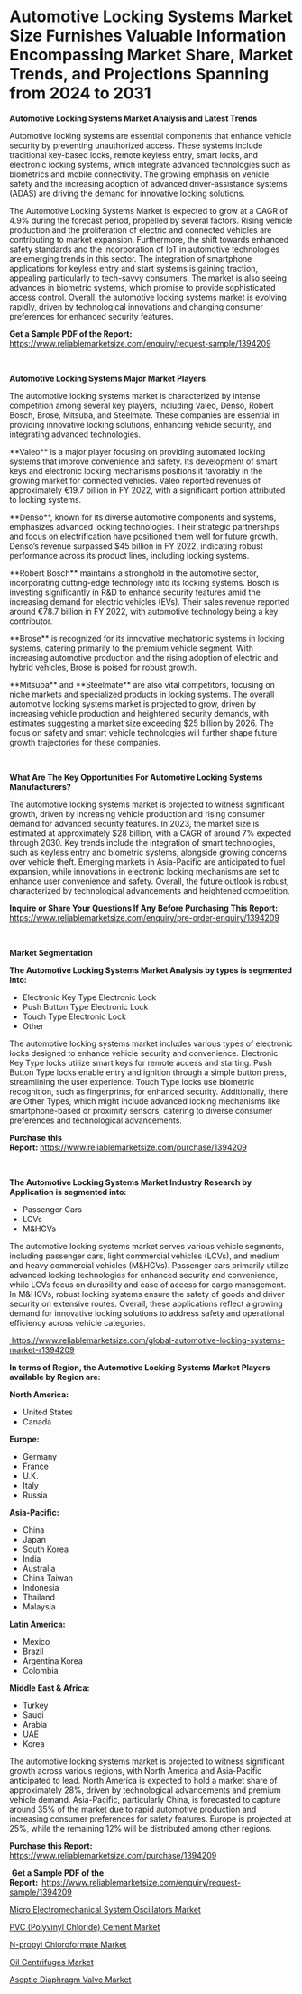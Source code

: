 <p><h1>Automotive Locking Systems Market Size Furnishes Valuable Information Encompassing Market Share, Market Trends, and Projections Spanning from 2024 to 2031</h1></p><p><strong>Automotive Locking Systems Market Analysis and Latest Trends</strong></p>
<p><p>Automotive locking systems are essential components that enhance vehicle security by preventing unauthorized access. These systems include traditional key-based locks, remote keyless entry, smart locks, and electronic locking systems, which integrate advanced technologies such as biometrics and mobile connectivity. The growing emphasis on vehicle safety and the increasing adoption of advanced driver-assistance systems (ADAS) are driving the demand for innovative locking solutions.</p><p>The Automotive Locking Systems Market is expected to grow at a CAGR of 4.9% during the forecast period, propelled by several factors. Rising vehicle production and the proliferation of electric and connected vehicles are contributing to market expansion. Furthermore, the shift towards enhanced safety standards and the incorporation of IoT in automotive technologies are emerging trends in this sector. The integration of smartphone applications for keyless entry and start systems is gaining traction, appealing particularly to tech-savvy consumers. The market is also seeing advances in biometric systems, which promise to provide sophisticated access control. Overall, the automotive locking systems market is evolving rapidly, driven by technological innovations and changing consumer preferences for enhanced security features.</p></p>
<p><strong>Get a Sample PDF of the Report:&nbsp;</strong> <a href="https://www.reliablemarketsize.com/enquiry/request-sample/1394209">https://www.reliablemarketsize.com/enquiry/request-sample/1394209</a></p>
<p>&nbsp;</p>
<p><strong>Automotive Locking Systems Major Market Players</strong></p>
<p><p>The automotive locking systems market is characterized by intense competition among several key players, including Valeo, Denso, Robert Bosch, Brose, Mitsuba, and Steelmate. These companies are essential in providing innovative locking solutions, enhancing vehicle security, and integrating advanced technologies.</p><p>**Valeo** is a major player focusing on providing automated locking systems that improve convenience and safety. Its development of smart keys and electronic locking mechanisms positions it favorably in the growing market for connected vehicles. Valeo reported revenues of approximately €19.7 billion in FY 2022, with a significant portion attributed to locking systems.</p><p>**Denso**, known for its diverse automotive components and systems, emphasizes advanced locking technologies. Their strategic partnerships and focus on electrification have positioned them well for future growth. Denso’s revenue surpassed $45 billion in FY 2022, indicating robust performance across its product lines, including locking systems.</p><p>**Robert Bosch** maintains a stronghold in the automotive sector, incorporating cutting-edge technology into its locking systems. Bosch is investing significantly in R&D to enhance security features amid the increasing demand for electric vehicles (EVs). Their sales revenue reported around €78.7 billion in FY 2022, with automotive technology being a key contributor.</p><p>**Brose** is recognized for its innovative mechatronic systems in locking systems, catering primarily to the premium vehicle segment. With increasing automotive production and the rising adoption of electric and hybrid vehicles, Brose is poised for robust growth.</p><p>**Mitsuba** and **Steelmate** are also vital competitors, focusing on niche markets and specialized products in locking systems. The overall automotive locking systems market is projected to grow, driven by increasing vehicle production and heightened security demands, with estimates suggesting a market size exceeding $25 billion by 2026. The focus on safety and smart vehicle technologies will further shape future growth trajectories for these companies.</p></p>
<p>&nbsp;</p>
<p><strong>What Are The Key Opportunities For Automotive Locking Systems Manufacturers?</strong></p>
<p><p>The automotive locking systems market is projected to witness significant growth, driven by increasing vehicle production and rising consumer demand for advanced security features. In 2023, the market size is estimated at approximately $28 billion, with a CAGR of around 7% expected through 2030. Key trends include the integration of smart technologies, such as keyless entry and biometric systems, alongside growing concerns over vehicle theft. Emerging markets in Asia-Pacific are anticipated to fuel expansion, while innovations in electronic locking mechanisms are set to enhance user convenience and safety. Overall, the future outlook is robust, characterized by technological advancements and heightened competition.</p></p>
<p><strong>Inquire or Share Your Questions If Any Before Purchasing This Report:</strong> <a href="https://www.reliablemarketsize.com/enquiry/pre-order-enquiry/1394209">https://www.reliablemarketsize.com/enquiry/pre-order-enquiry/1394209</a></p>
<p>&nbsp;</p>
<p><strong>Market Segmentation</strong></p>
<p><strong>The Automotive Locking Systems Market Analysis by types is segmented into:</strong></p>
<p><ul><li>Electronic Key Type Electronic Lock</li><li>Push Button Type Electronic Lock</li><li>Touch Type Electronic Lock</li><li>Other</li></ul></p>
<p><p>The automotive locking systems market includes various types of electronic locks designed to enhance vehicle security and convenience. Electronic Key Type locks utilize smart keys for remote access and starting. Push Button Type locks enable entry and ignition through a simple button press, streamlining the user experience. Touch Type locks use biometric recognition, such as fingerprints, for enhanced security. Additionally, there are Other Types, which might include advanced locking mechanisms like smartphone-based or proximity sensors, catering to diverse consumer preferences and technological advancements.</p></p>
<p><strong>Purchase this Report:&nbsp;</strong><a href="https://www.reliablemarketsize.com/purchase/1394209">https://www.reliablemarketsize.com/purchase/1394209</a></p>
<p>&nbsp;</p>
<p><strong>The Automotive Locking Systems Market Industry Research by Application is segmented into:</strong></p>
<p><ul><li>Passenger Cars</li><li>LCVs</li><li>M&HCVs</li></ul></p>
<p><p>The automotive locking systems market serves various vehicle segments, including passenger cars, light commercial vehicles (LCVs), and medium and heavy commercial vehicles (M&HCVs). Passenger cars primarily utilize advanced locking technologies for enhanced security and convenience, while LCVs focus on durability and ease of access for cargo management. In M&HCVs, robust locking systems ensure the safety of goods and driver security on extensive routes. Overall, these applications reflect a growing demand for innovative locking solutions to address safety and operational efficiency across vehicle categories.</p></p>
<p><a href="https://www.reliablemarketsize.com/global-automotive-locking-systems-market-r1394209">&nbsp;https://www.reliablemarketsize.com/global-automotive-locking-systems-market-r1394209</a></p>
<p><strong>In terms of Region, the Automotive Locking Systems Market Players available by Region are:</strong></p>
<p>
    <p> <strong> North America: </strong>
        <ul>
            <li>United States</li>
            <li>Canada</li>
        </ul>
        </p> 
    <p> <strong> Europe: </strong>
        <ul>
            <li>Germany</li>
            <li>France</li>
            <li>U.K.</li>
            <li>Italy</li>
            <li>Russia</li>
        </ul>
        </p> 
    <p> <strong> Asia-Pacific: </strong>
        <ul>
            <li>China</li>
            <li>Japan</li>
            <li>South Korea</li>
            <li>India</li>
            <li>Australia</li>
            <li>China Taiwan</li>
            <li>Indonesia</li>
            <li>Thailand</li>
            <li>Malaysia</li>
        </ul>
        </p> 
    <p> <strong> Latin America: </strong>
        <ul>
            <li>Mexico</li>
            <li>Brazil</li>
            <li>Argentina Korea</li>
            <li>Colombia</li>
        </ul>
        </p> 
    <p> <strong> Middle East & Africa: </strong>
        <ul>
            <li>Turkey</li>
            <li>Saudi</li>
            <li>Arabia</li>
            <li>UAE</li>
            <li>Korea</li>
        </ul>
    </p>
    </p>
<p><p>The automotive locking systems market is projected to witness significant growth across various regions, with North America and Asia-Pacific anticipated to lead. North America is expected to hold a market share of approximately 28%, driven by technological advancements and premium vehicle demand. Asia-Pacific, particularly China, is forecasted to capture around 35% of the market due to rapid automotive production and increasing consumer preferences for safety features. Europe is projected at 25%, while the remaining 12% will be distributed among other regions.</p></p>
<p><strong>Purchase this Report: </strong><a href="https://www.reliablemarketsize.com/purchase/1394209">https://www.reliablemarketsize.com/purchase/1394209</a></p>
<p>&nbsp;<strong>Get a Sample PDF of the Report:&nbsp;&nbsp;</strong><a href="https://www.reliablemarketsize.com/enquiry/request-sample/1394209">https://www.reliablemarketsize.com/enquiry/request-sample/1394209</a></p>
<p><strong></strong></p>
<p><p><a href="https://github.com/sofayahoo2023/Market-Research-Report-List-6/blob/main/micro-electromechanical-system-oscillators-market.md">Micro Electromechanical System Oscillators Market</a></p><p><a href="https://issuu.com/reportprime-2/docs/pvc-polyvinyl-chloride-cement-marke_c0e81b6fe85593">PVC (Polyvinyl Chloride) Cement Market</a></p><p><a href="https://issuu.com/reportprime-2/docs/n-propyl-chloroformate-market-size-_fa9e6f528baa9c">N-propyl Chloroformate Market</a></p><p><a href="https://www.linkedin.com/pulse/in-depth-analysis-global-oil-centrifuges-market-scope-its-rapid-00due?trackingId=V1B48Gu8Sj2nafnlkKxxhA%3D%3D">Oil Centrifuges Market</a></p><p><a href="https://www.linkedin.com/pulse/navigating-global-aseptic-diaphragm-valve-market-landscape-trends-xflsc?trackingId=UsXQH3ZHRZu%2F1OnEGtPw%2Bw%3D%3D">Aseptic Diaphragm Valve Market</a></p></p>